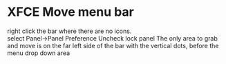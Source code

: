 
# XFCE Move menu bar 
right click the bar where there are no icons.  
select  Panel->Panel Preference
Uncheck lock panel
The only area to grab and move is on the far left side of the bar with the vertical dots, before the menu drop down area

